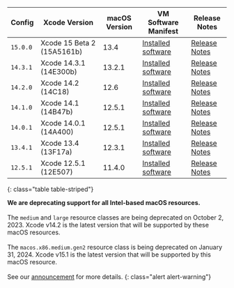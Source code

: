  Config   | Xcode Version                   | macOS Version | VM Software Manifest | Release Notes
----------|---------------------------------|---------------|----------------------------|--------------
 `15.0.0` | Xcode 15 Beta 2 (15A5161b) | 13.4 | [Installed software](https://circle-macos-docs.s3.amazonaws.com/image-manifest/v12543/manifest.txt) | [Release Notes](https://discuss.circleci.com/t/xcode-15-beta-2-released-includes-visionos-sdk/48452)
`14.3.1` | Xcode 14.3.1 (14E300b) | 13.2.1 | [Installed software](https://circle-macos-docs.s3.amazonaws.com/image-manifest/v12131/manifest.txt) | [Release Notes](https://discuss.circleci.com/t/xcode-14-3-1-rc-released/48152)
 `14.2.0` | Xcode 14.2 (14C18) | 12.6 | [Installed software](https://circle-macos-docs.s3.amazonaws.com/image-manifest/v10821/manifest.txt) | [Release Notes](https://discuss.circleci.com/t/xcode-14-2-rc-released-breaking-changes/46303)
 `14.1.0` | Xcode 14.1 (14B47b) | 12.5.1 | [Installed software](https://circle-macos-docs.s3.amazonaws.com/image-manifest/v9002/index.html) | [Release Notes](https://discuss.circleci.com/t/xcode-14-1-rc-2-released/45890)
 `14.0.1` | Xcode 14.0.1 (14A400) | 12.5.1 | [Installed software](https://circle-macos-docs.s3.amazonaws.com/image-manifest/v8824/index.html) | [Release Notes](https://discuss.circleci.com/t/xcode-14-0-1-rc-released/45424)
 `13.4.1` | Xcode 13.4 (13F17a) | 12.3.1 | [Installed software](https://circle-macos-docs.s3.amazonaws.com/image-manifest/v8094/index.html) | [Release Notes](https://discuss.circleci.com/t/xcode-13-4-1-released/44328)
 `12.5.1` | Xcode 12.5.1 (12E507) | 11.4.0 | [Installed software](https://circle-macos-docs.s3.amazonaws.com/image-manifest/v5775/index.html) | [Release Notes](https://discuss.circleci.com/t/xcode-12-5-1-released/40490)
 {: class="table table-striped"}

**We are deprecating support for all Intel-based macOS resources.**
<br>
<br>
The `medium` and `large` resource classes are being deprecated on October 2, 2023. Xcode v14.2 is the latest version that will be supported by these macOS resources.
<br>
<br>
The `macos.x86.medium.gen2` resource class is being deprecated on January 31, 2024. Xcode v15.1 is the latest version that will be supported by this macOS resource.
<br>
<br>
See our [announcement](https://discuss.circleci.com/t/macos-intel-support-deprecation-in-january-2024/48718) for more details.
{: class="alert alert-warning"}
